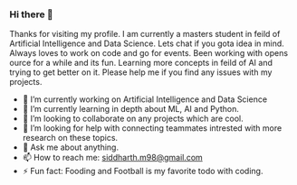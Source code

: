 ### Hi there 👋
   Thanks for visiting my profile. I am currently a masters student in feild of Artificial Intelligence and Data Science. Lets chat if you gota idea in mind. Always loves to work on code and go for events. Been working with opens ource for a while and its fun. Learning more concepts in feild of AI and trying to get better on it. Please help me if you find any issues with my projects.


- 🔭 I’m currently working on Artificial Intelligence and Data Science
- 🌱 I’m currently learning in depth about ML, AI and Python.
- 👯 I’m looking to collaborate on any projects which are cool.
- 🤔 I’m looking for help with connecting teammates intrested with more research on these topics.
- 💬 Ask me about anything.
- 📫 How to reach me: siddharth.m98@gmail.com
- ⚡ Fun fact: Fooding and Football is my favorite todo with coding.

